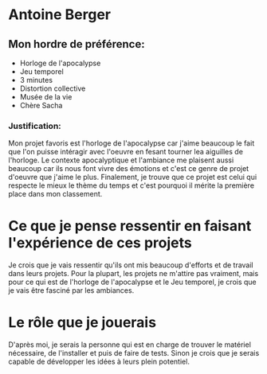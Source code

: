 

# Antoine Berger


## Mon hordre de préférence:
- Horloge de l'apocalypse
- Jeu temporel
- 3 minutes
- Distortion collective
- Musée de la vie
- Chère Sacha

### Justification:
Mon projet favoris est l'horloge de l'apocalypse car j'aime beaucoup le fait que l'on puisse intéragir avec l'oeuvre en fesant tourner lea aiguilles de l'horloge. Le contexte apocalyptique et l'ambiance me plaisent aussi beaucoup car ils nous font vivre des émotions et c'est ce genre de projet d'oeuvre que j'aime le plus. Finalement, je trouve que ce projet est celui qui respecte le mieux le thème du temps et c'est pourquoi il mérite la première place dans mon classement.

# Ce que je pense ressentir en faisant l'expérience de ces projets
Je crois que je vais ressentir qu'ils ont mis beaucoup d'efforts et de travail dans leurs projets. Pour la plupart, les projets ne m'attire pas vraiment, mais pour ce qui est de l'horloge de l'apocalypse et le Jeu temporel, je crois que je vais être fasciné par les ambiances.
# Le rôle que je jouerais
D'après moi, je serais la personne qui est en charge de trouver le matériel nécessaire, de l'installer et puis de faire de tests. Sinon je crois que je serais capable de développer les idées à leurs plein potentiel.
